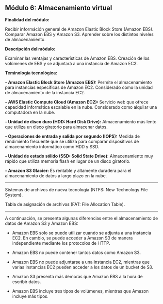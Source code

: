 ## Módulo 6: Almacenamiento virtual

**Finalidad del módulo:** 

Recibir információn general de Amazon Elastic Block Store (Amazon EBS). Comparar Amazon EBS y Amazon S3. Aprender sobre los distintos niveles de almacenamiento. 

**Descripción del módulo:**

Examinar las ventajas y características de Amazon EBS. Creación de los volúmenes de EBS y se adjuntará a una instancia de Amazon EC2.

**Teminología tecnológica:**

**- Amazon Elastic Block Store (Amazon EBS):** Permite el almacenamiento para instancias específicas de Amazon EC2. Considerado como la unidad de almacenamiento de la instancia EC2. 

**- AWS Elastic Compute Cloud (Amazon EC2):** Servicio web que ofrece capacidad informática escalable en la nube.  Considerado como alquilar una computadora en la nube. 

**- Unidad de disco duro (HDD: Hard Disk Drive):** Almacenamiento más lento que utiliza un disco giratorio para almacenar datos.

**- Operaciones de entrada y salida por segundo (IOPS):** Medida de rendimiento frecuente que se utiliza para comparar dispositivos de almacenamiento informático como HDD y SSD. 

**- Unidad de estado sólido (SSD: Solid State Drive):** Almacenamiento muy rápido que utiliza memoria flash en lugar de un disco giratorio. 

**- Amazon S3 Glacier:** Es rentable y altamente duradera para el almacenamiento de datos a largo plazo en la nube.

---
Sistemas de archivos de nueva tecnología (NTFS: New Technology File System).

Tabla de asignación de archivos (FAT: File Allocation Table).

---
A continuación, se presenta algunas diferencias entre el almacenamiento de datos de Amazon S3 y Amazon EBS:

+ Amazon EBS  solo se puede utilizar cuando se adjunta a una instancia EC2. En cambio, se puede acceder a Amazon S3 de manera independiente mediante los protocolos de HTTP.

+ Amazon EBS no puede contener tantos datos como Amazon S3.

+ Amazon EBS no puede adjuntarse a una instancia EC2, mientras que varias instancias EC2 pueden acceder a los datos de un bucket de S3. 

+ Amazon S3 presenta más demoras que Amazon EBS a la hora de escribir datos. 

+ Amazon EBS incluye tres tipos de volúmenes, mientras que Amazon incluye más tipos.
